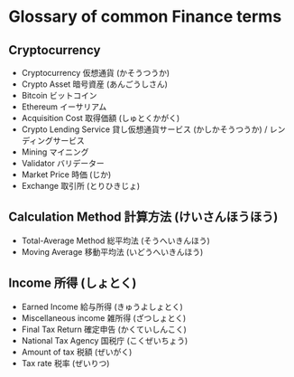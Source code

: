 # Glossary of common Finance terms

## Cryptocurrency

* Cryptocurrency 仮想通貨 (かそうつうか)
* Crypto Asset 暗号資産 (あんごうしさん)
* Bitcoin ビットコイン
* Ethereum イーサリアム
* Acquisition Cost 取得価額 (しゅとくかがく)
* Crypto Lending Service 貸し仮想通貨サービス (かしかそうつうか) / レンディングサービス
* Mining マイニング
* Validator バリデーター
* Market Price 時価 (じか)
* Exchange 取引所 (とりひきじょ)

## Calculation Method 計算方法 (けいさんほうほう)

* Total-Average Method 総平均法 (そうへいきんほう)
* Moving Average 移動平均法 (いどうへいきんほう)

## Income 所得 (しょとく)

* Earned Income 給与所得 (きゅうよしょとく)
* Miscellaneous income 雑所得 (ざつしょとく)
* Final Tax Return 確定申告 (かくていしんこく)
* National Tax Agency 国税庁 (こくぜいちょう)
* Amount of tax 税額 (ぜいがく)
* Tax rate 税率 (ぜいりつ)
